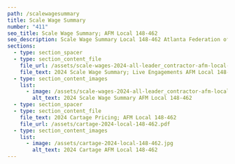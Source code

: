 ```yaml
---
path: /scalewagesummary
title: Scale Wage Summary
number: "411"
seo_title: Scale Wage Summary; AFM Local 148-462
seo_description: Scale Wage Summary Local 148-462 Atlanta Federation of Musicians
sections:
  - type: section_spacer
  - type: section_content_file
    file_url: /assets/scale-wages-2024-all-leader_contractor-afm-local-148-462.pdf
    file_text: 2024 Scale Wage Summary; Live Engagements AFM Local 148-462
  - type: section_content_images
    list:
      - image: /assets/scale-wages-2024-all-leader_contractor-afm-local-148-462.png
        alt_text: 2024 Scale Wage Summary AFM Local 148-462
  - type: section_spacer
  - type: section_content_file
    file_text: 2024 Cartage Pricing; AFM Local 148-462
    file_url: /assets/cartage-2024-local-148-462.pdf
  - type: section_content_images
    list:
      - image: /assets/cartage-2024-local-148-462.jpg
        alt_text: 2024 Cartage AFM Local 148-462
---
```

